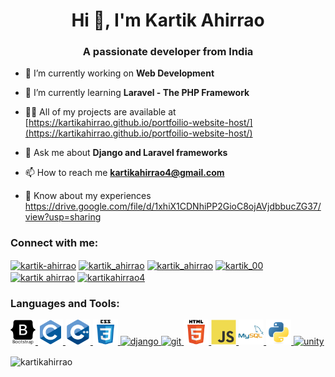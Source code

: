 <h1 align="center">Hi 👋, I'm Kartik Ahirrao</h1>
<h3 align="center">A passionate developer from India</h3>

- 🔭 I’m currently working on **Web Development**

- 🌱 I’m currently learning **Laravel - The PHP Framework**

- 👨‍💻 All of my projects are available at [https://kartikahirrao.github.io/portfoilio-website-host/](https://kartikahirrao.github.io/portfoilio-website-host/)

- 💬 Ask me about **Django and Laravel frameworks**

- 📫 How to reach me **kartikahirrao4@gmail.com**

- 📄 Know about my experiences https://drive.google.com/file/d/1xhiX1CDNhiPP2GioC8ojAVjdbbucZG37/view?usp=sharing

<h3 align="left">Connect with me:</h3>
<p align="left">
<a href="https://linkedin.com/in/kartik-ahirrao" target="blank"><img align="center" src="https://raw.githubusercontent.com/rahuldkjain/github-profile-readme-generator/master/src/images/icons/Social/linked-in-alt.svg" alt="kartik-ahirrao" height="30" width="40" /></a>
<a href="https://fb.com/kartik_ahirrao" target="blank"><img align="center" src="https://raw.githubusercontent.com/rahuldkjain/github-profile-readme-generator/master/src/images/icons/Social/facebook.svg" alt="kartik_ahirrao" height="30" width="40" /></a>
<a href="https://instagram.com/kartik_ahirrao" target="blank"><img align="center" src="https://raw.githubusercontent.com/rahuldkjain/github-profile-readme-generator/master/src/images/icons/Social/instagram.svg" alt="kartik_ahirrao" height="30" width="40" /></a>
<a href="https://www.codechef.com/users/kartik_00" target="blank"><img align="center" src="https://cdn.jsdelivr.net/npm/simple-icons@3.1.0/icons/codechef.svg" alt="kartik_00" height="30" width="40" /></a>
<a href="https://www.hackerrank.com/kartik ahirrao" target="blank"><img align="center" src="https://raw.githubusercontent.com/rahuldkjain/github-profile-readme-generator/master/src/images/icons/Social/hackerrank.svg" alt="kartik ahirrao" height="30" width="40" /></a>
<a href="https://auth.geeksforgeeks.org/user/kartikahirrao4" target="blank"><img align="center" src="https://raw.githubusercontent.com/rahuldkjain/github-profile-readme-generator/master/src/images/icons/Social/geeks-for-geeks.svg" alt="kartikahirrao4" height="30" width="40" /></a>
</p>

<h3 align="left">Languages and Tools:</h3>
<p align="left"> <a href="https://getbootstrap.com" target="_blank" rel="noreferrer"> <img src="https://raw.githubusercontent.com/devicons/devicon/master/icons/bootstrap/bootstrap-plain-wordmark.svg" alt="bootstrap" width="40" height="40"/> </a> <a href="https://www.cprogramming.com/" target="_blank" rel="noreferrer"> <img src="https://raw.githubusercontent.com/devicons/devicon/master/icons/c/c-original.svg" alt="c" width="40" height="40"/> </a> <a href="https://www.w3schools.com/cpp/" target="_blank" rel="noreferrer"> <img src="https://raw.githubusercontent.com/devicons/devicon/master/icons/cplusplus/cplusplus-original.svg" alt="cplusplus" width="40" height="40"/> </a> <a href="https://www.w3schools.com/css/" target="_blank" rel="noreferrer"> <img src="https://raw.githubusercontent.com/devicons/devicon/master/icons/css3/css3-original-wordmark.svg" alt="css3" width="40" height="40"/> </a> <a href="https://www.djangoproject.com/" target="_blank" rel="noreferrer"> <img src="https://cdn.worldvectorlogo.com/logos/django.svg" alt="django" width="40" height="40"/> </a> <a href="https://git-scm.com/" target="_blank" rel="noreferrer"> <img src="https://www.vectorlogo.zone/logos/git-scm/git-scm-icon.svg" alt="git" width="40" height="40"/> </a> <a href="https://www.w3.org/html/" target="_blank" rel="noreferrer"> <img src="https://raw.githubusercontent.com/devicons/devicon/master/icons/html5/html5-original-wordmark.svg" alt="html5" width="40" height="40"/> </a> <a href="https://developer.mozilla.org/en-US/docs/Web/JavaScript" target="_blank" rel="noreferrer"> <img src="https://raw.githubusercontent.com/devicons/devicon/master/icons/javascript/javascript-original.svg" alt="javascript" width="40" height="40"/> </a> <a href="https://www.mysql.com/" target="_blank" rel="noreferrer"> <img src="https://raw.githubusercontent.com/devicons/devicon/master/icons/mysql/mysql-original-wordmark.svg" alt="mysql" width="40" height="40"/> </a> <a href="https://www.python.org" target="_blank" rel="noreferrer"> <img src="https://raw.githubusercontent.com/devicons/devicon/master/icons/python/python-original.svg" alt="python" width="40" height="40"/> </a> <a href="https://unity.com/" target="_blank" rel="noreferrer"> <img src="https://www.vectorlogo.zone/logos/unity3d/unity3d-icon.svg" alt="unity" width="40" height="40"/> </a> </p>

<p><img align="center" src="https://github-readme-stats.vercel.app/api/top-langs?username=kartikahirrao&show_icons=true&locale=en&layout=compact" alt="kartikahirrao" /></p>
